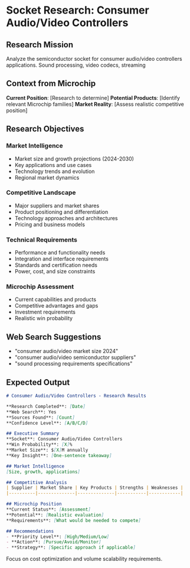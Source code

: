 # Socket Research: Consumer Audio/Video Controllers

## Research Mission
Analyze the semiconductor socket for consumer audio/video controllers applications. Sound processing, video codecs, streaming

## Context from Microchip
**Current Position**: [Research to determine]
**Potential Products**: [Identify relevant Microchip families]
**Market Reality**: [Assess realistic competitive position]

## Research Objectives

### Market Intelligence  
- Market size and growth projections (2024-2030)
- Key applications and use cases
- Technology trends and evolution
- Regional market dynamics

### Competitive Landscape
- Major suppliers and market shares
- Product positioning and differentiation  
- Technology approaches and architectures
- Pricing and business models

### Technical Requirements
- Performance and functionality needs
- Integration and interface requirements
- Standards and certification needs
- Power, cost, and size constraints

### Microchip Assessment
- Current capabilities and products
- Competitive advantages and gaps
- Investment requirements
- Realistic win probability

## Web Search Suggestions
- "consumer audio/video market size 2024"
- "consumer audio/video semiconductor suppliers"
- "sound processing requirements specifications"

## Expected Output

```markdown
# Consumer Audio/Video Controllers - Research Results

**Research Completed**: [Date]
**Web Search**: Yes
**Sources Found**: [Count]
**Confidence Level**: [A/B/C/D]

## Executive Summary
**Socket**: Consumer Audio/Video Controllers
**Win Probability**: [X]%
**Market Size**: $[X]M annually  
**Key Insight**: [One-sentence takeaway]

## Market Intelligence
[Size, growth, applications]

## Competitive Analysis
| Supplier | Market Share | Key Products | Strengths | Weaknesses |
|----------|--------------|--------------|-----------|------------|

## Microchip Position
**Current Status**: [Assessment]
**Potential**: [Realistic evaluation]
**Requirements**: [What would be needed to compete]

## Recommendations
- **Priority Level**: [High/Medium/Low]
- **Action**: [Pursue/Avoid/Monitor]
- **Strategy**: [Specific approach if applicable]
```

Focus on cost optimization and volume scalability requirements.